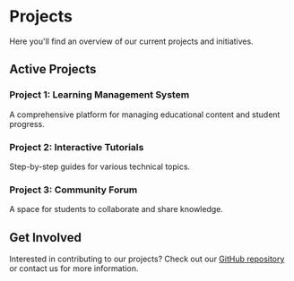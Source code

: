 # Projects

Here you'll find an overview of our current projects and initiatives.

## Active Projects

### Project 1: Learning Management System
A comprehensive platform for managing educational content and student progress.

### Project 2: Interactive Tutorials
Step-by-step guides for various technical topics.

### Project 3: Community Forum
A space for students to collaborate and share knowledge.

## Get Involved

Interested in contributing to our projects? Check out our [GitHub repository](https://github.com/lucapagano10/cursor_roxprojects) or contact us for more information.
